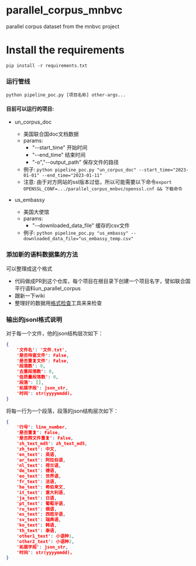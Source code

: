 # parallel_corpus_mnbvc
parallel corpus dataset from the mnbvc project

# Install the requirements
```
pip install -r requirements.txt
```

### 运行管线
```shell
python pipeline_poc.py [项目名称] other-args...
```

#### 目前可以运行的项目:

- un_corpus_doc
    - 美国联合国doc文档数据
    - params:
        - "--start_time" 开始时间
        - "--end_time" 结束时间
        - "-o","--output_path" 保存文件的路径
    - 例子: ```python pipeline_poc.py "un_corpus_doc" --start_time="2023-01-01" --end_time="2023-01-11"```
    - 注意: 由于对方网站的ssl版本过低，所以可能需要以下命令```export OPENSSL_CONF=.../parallel_corpus_mnbvc/openssl.cnf && 下载命令```

- us_embassy
    - 美国大使馆
    - params: 
        - "--downloaded_data_file" 缓存的csv文件
    - 例子: ```python pipeline_poc.py "us_embassy" --downloaded_data_file="us_embassy_temp.csv"```

    


### 添加新的语料数据集的方法
可以整理成这个格式
- 代码做成PR到这个仓库，每个项目在根目录下创建一个项目名字，譬如联合国平行语料un_parallel_corpus 
- 跟新一下wiki
- 整理好的数据用[格式检查](https://wiki.mnbvc.org/doku.php/%E7%8E%B0%E6%9C%89%E8%AF%AD%E6%96%99%E6%A0%BC%E5%BC%8F)工具来来检查

### 输出的jsonl格式说明

对于每一个文件，他的json结构层次如下：

```json
{
    '文件名': '文件.txt',
    '是否待查文件': False,
    '是否重复文件': False,
    '段落数': 0,
    '去重段落数': 0,
    '低质量段落数': 0,
    '段落': [],
    '拓展字段': json_str,
    '时间': str(yyyymmdd)，
}
```

将每一行为一个段落，段落的json结构层次如下：

```json
{
    '行号': line_number,
    '是否重复': False,
    '是否跨文件重复': False,
    'zh_text_md5': zh_text_md5,
    'zh_text': 中文,
    'en_text': 英语,
    'ar_text': 阿拉伯语,
    'nl_text': 荷兰语,
    'de_text': 德语,
    'eo_text': 世界语,
    'fr_text': 法语,
    'he_text': 希伯来文,
    'it_text': 意大利语,
    'ja_text': 日语,
    'pt_text': 葡萄牙语,
    'ru_text': 俄语,
    'es_text': 西班牙语,
    'sv_text': 瑞典语,
    'ko_text': 韩语,
    'th_text': 泰语,
    'other1_text': 小语种1,
    'other2_text': 小语种2,
    '拓展字段': json_str,
    '时间': str(yyyymmdd)，
}
```
